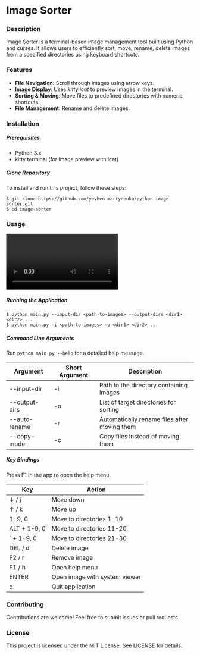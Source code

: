 # Image Sorter


### Description
Image Sorter is a terminal-based image management tool built using Python and curses. It allows users to efficiently sort, move, rename, delete images from a specified directories using keyboard shortcuts.


### Features
- **File Navigation**: Scroll through images using arrow keys.
- **Image Display**: Uses *kitty icat* to preview images in the terminal.
- **Sorting & Moving**: Move files to predefined directories with numeric shortcuts.
- **File Management**: Rename and delete images.


### Installation

##### Prerequisites
- Python 3.x
- kitty terminal (for image preview with icat)

##### Clone Repository
To install and run this project, follow these steps:
```
$ git clone https://github.com/yevhen-martynenko/python-image-sorter.git
$ cd image-sorter
```


### Usage

![How the Image Sorter Works](assets/how-to-use-image-sorter.mp4)


##### Running the Application
```
$ python main.py --input-dir <path-to-images> --output-dirs <dir1> <dir2> ...
$ python main.py -i <path-to-images> -o <dir1> <dir2> ... 
```

##### Command Line Arguments
Run `python main.py --help` for a detailed help message.

| Argument      | Short Argument | Description                                  |
| ------------- | -------------- | ---------------------------------------------|
| --input-dir   | -i             | Path to the directory containing images      |
| --output-dirs | -o             | List of target directories for sorting       |
| --auto-rename | -r             | Automatically rename files after moving them |
| --copy-mode   | -c             | Copy files instead of moving them            |

##### Key Bindings
Press F1 in the app to open the help menu.

| Key          | Action                        |
| ------------ | ----------------------------- |
| ↓ / j        | Move down                     |
| ↑ / k        | Move up                       |
| 1-9, 0       | Move to directories 1-10      |
| ALT + 1-9, 0 | Move to directories 11-20     |
| \` + 1-9, 0  | Move to directories 21-30     |
| DEL / d      | Delete image                  |
| F2 / r       | Remove image                  |
| F1 / h       | Open help menu                |
| ENTER        | Open image with system viewer |
| q            | Quit application              |


### Contributing
Contributions are welcome! Feel free to submit issues or pull requests.


### License
This project is licensed under the MIT License. See LICENSE for details.
